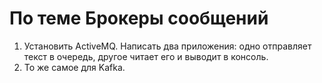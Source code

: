 # По теме Брокеры сообщений
1) Установить ActiveMQ. Написать два приложения: одно отправляет текст в очередь, другое читает его и выводит в консоль.
2) То же самое для Kafka.